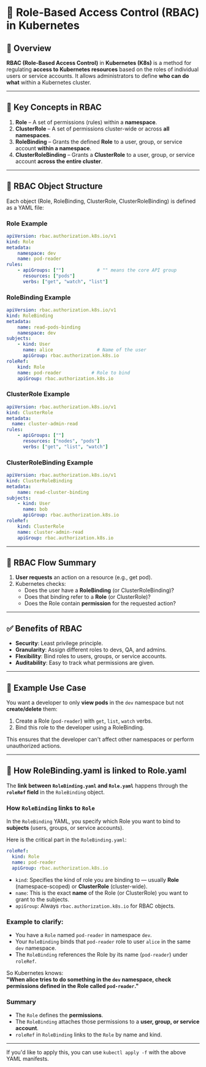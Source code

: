 # 🔐 Role-Based Access Control (RBAC) in Kubernetes

## 📘 Overview

**RBAC (Role-Based Access Control)** in **Kubernetes (K8s)** is a method for regulating **access to Kubernetes resources** based on the roles of individual users or service accounts. It allows administrators to define **who can do what** within a Kubernetes cluster.

---

## 🎯 Key Concepts in RBAC

1. **Role** – A set of permissions (rules) within a **namespace**.  
2. **ClusterRole** – A set of permissions cluster-wide or across **all namespaces**.  
3. **RoleBinding** – Grants the defined **Role** to a user, group, or service account **within a namespace**.  
4. **ClusterRoleBinding** – Grants a **ClusterRole** to a user, group, or service account **across the entire cluster**.

---

## 🤱 RBAC Object Structure

Each object (Role, RoleBinding, ClusterRole, ClusterRoleBinding) is defined as a YAML file:

### Role Example
```yaml
apiVersion: rbac.authorization.k8s.io/v1
kind: Role
metadata:
    namespace: dev
    name: pod-reader
rules:
    - apiGroups: [""]            # "" means the core API group
      resources: ["pods"]
      verbs: ["get", "watch", "list"]
```

### RoleBinding Example
```yaml
apiVersion: rbac.authorization.k8s.io/v1
kind: RoleBinding
metadata:
    name: read-pods-binding
    namespace: dev
subjects:
    - kind: User
      name: alice                # Name of the user
      apiGroup: rbac.authorization.k8s.io
roleRef:
    kind: Role
    name: pod-reader           # Role to bind
    apiGroup: rbac.authorization.k8s.io
```

### ClusterRole Example
```yaml
apiVersion: rbac.authorization.k8s.io/v1
kind: ClusterRole
metadata:
  name: cluster-admin-read
rules:
    - apiGroups: [""]
      resources: ["nodes", "pods"]
      verbs: ["get", "list", "watch"]
```

### ClusterRoleBinding Example
```yaml
apiVersion: rbac.authorization.k8s.io/v1
kind: ClusterRoleBinding
metadata:
    name: read-cluster-binding
subjects:
    - kind: User
      name: bob
      apiGroup: rbac.authorization.k8s.io
roleRef:
    kind: ClusterRole
    name: cluster-admin-read
    apiGroup: rbac.authorization.k8s.io
```

---

## 📀 RBAC Flow Summary

1. **User requests** an action on a resource (e.g., get pod).  
2. Kubernetes checks:  
   - Does the user have a **RoleBinding** (or ClusterRoleBinding)?  
   - Does that binding refer to a **Role** (or ClusterRole)?  
   - Does the Role contain **permission** for the requested action?

---

## ✅ Benefits of RBAC

- **Security**: Least privilege principle.  
- **Granularity**: Assign different roles to devs, QA, and admins.  
- **Flexibility**: Bind roles to users, groups, or service accounts.  
- **Auditability**: Easy to track what permissions are given.

---

## 🚧 Example Use Case

You want a developer to only **view pods** in the `dev` namespace but not **create/delete** them:

1. Create a Role (`pod-reader`) with `get`, `list`, `watch` verbs.
2. Bind this role to the developer using a RoleBinding.

This ensures that the developer can't affect other namespaces or perform unauthorized actions.

---

## 📝 How RoleBinding.yaml is linked to Role.yaml

The **link between `RoleBinding.yaml` and `Role.yaml`** happens through the **`roleRef` field** in the `RoleBinding` object.

### How `RoleBinding` links to `Role`

In the `RoleBinding` YAML, you specify which Role you want to bind to **subjects** (users, groups, or service accounts).

Here is the critical part in the `RoleBinding.yaml`:

```yaml
roleRef:
  kind: Role
  name: pod-reader
  apiGroup: rbac.authorization.k8s.io
```

- `kind`: Specifies the kind of role you are binding to — usually **Role** (namespace-scoped) or **ClusterRole** (cluster-wide).  
- `name`: This is the exact **name** of the Role (or ClusterRole) you want to grant to the subjects.  
- `apiGroup`: Always `rbac.authorization.k8s.io` for RBAC objects.

### Example to clarify:

- You have a `Role` named `pod-reader` in namespace `dev`.  
- Your `RoleBinding` binds that `pod-reader` role to user `alice` in the same `dev` namespace.  
- The `RoleBinding` references the Role by its name (`pod-reader`) under `roleRef`.

So Kubernetes knows:  
**"When alice tries to do something in the `dev` namespace, check permissions defined in the Role called `pod-reader`."**

### Summary

- The `Role` defines the **permissions**.  
- The `RoleBinding` attaches those permissions to a **user, group, or service account**.  
- `roleRef` in `RoleBinding` links to the `Role` by name and kind.

---

If you'd like to apply this, you can use `kubectl apply -f` with the above YAML manifests.
